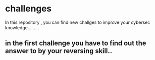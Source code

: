 # challenges
In this repository , you can find new challges to improve your cybersec knowledge.........

<h2>in the first challenge you have to find out the answer to by your reversing skill..</h2>
